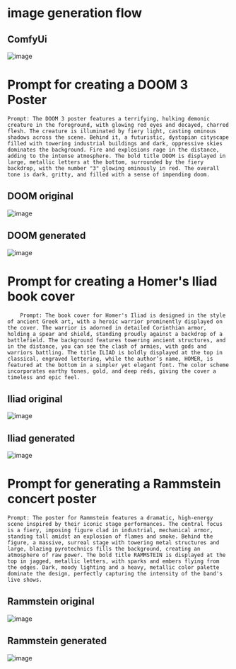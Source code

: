# image generation flow
## ComfyUi 
![image](https://github.com/aliaksei-babuk/masters-ai-aliaksei-babuk/blob/main/13%20-%20Capstone%20project%20AI%20art/0.jpg)
# Prompt for creating a DOOM 3 Poster
```
Prompt: The DOOM 3 poster features a terrifying, hulking demonic creature in the foreground, with glowing red eyes and decayed, charred flesh. The creature is illuminated by fiery light, casting ominous shadows across the scene. Behind it, a futuristic, dystopian cityscape filled with towering industrial buildings and dark, oppressive skies dominates the background. Fire and explosions rage in the distance, adding to the intense atmosphere. The bold title DOOM is displayed in large, metallic letters at the bottom, surrounded by the fiery backdrop, with the number "3" glowing ominously in red. The overall tone is dark, gritty, and filled with a sense of impending doom.
```
## DOOM original
![image](https://github.com/aliaksei-babuk/masters-ai-aliaksei-babuk/blob/main/13%20-%20Capstone%20project%20AI%20art/1.jpg) 
## DOOM generated
![image](https://github.com/aliaksei-babuk/masters-ai-aliaksei-babuk/blob/main/13%20-%20Capstone%20project%20AI%20art/2.png) 
# Prompt for creating a Homer's Iliad book cover
```
    Prompt: The book cover for Homer's Iliad is designed in the style of ancient Greek art, with a heroic warrior prominently displayed on the cover. The warrior is adorned in detailed Corinthian armor, holding a spear and shield, standing proudly against a backdrop of a battlefield. The background features towering ancient structures, and in the distance, you can see the clash of armies, with gods and warriors battling. The title ILIAD is boldly displayed at the top in classical, engraved lettering, while the author’s name, HOMER, is featured at the bottom in a simpler yet elegant font. The color scheme incorporates earthy tones, gold, and deep reds, giving the cover a timeless and epic feel.
```
## Iliad original
![image](https://github.com/aliaksei-babuk/masters-ai-aliaksei-babuk/blob/main/13%20-%20Capstone%20project%20AI%20art/3.jpg) 
## Iliad generated
![image](https://github.com/aliaksei-babuk/masters-ai-aliaksei-babuk/blob/main/13%20-%20Capstone%20project%20AI%20art/4.png) 
# Prompt for generating a Rammstein concert poster
```
Prompt: The poster for Rammstein features a dramatic, high-energy scene inspired by their iconic stage performances. The central focus is a fiery, imposing figure clad in industrial, mechanical armor, standing tall amidst an explosion of flames and smoke. Behind the figure, a massive, surreal stage with towering metal structures and large, blazing pyrotechnics fills the background, creating an atmosphere of raw power. The bold title RAMMSTEIN is displayed at the top in jagged, metallic letters, with sparks and embers flying from the edges. Dark, moody lighting and a heavy, metallic color palette dominate the design, perfectly capturing the intensity of the band's live shows.
```
## Rammstein original
![image](https://github.com/aliaksei-babuk/masters-ai-aliaksei-babuk/blob/main/13%20-%20Capstone%20project%20AI%20art/5.jpg) 
## Rammstein generated
![image](https://github.com/aliaksei-babuk/masters-ai-aliaksei-babuk/blob/main/13%20-%20Capstone%20project%20AI%20art/6.png) 